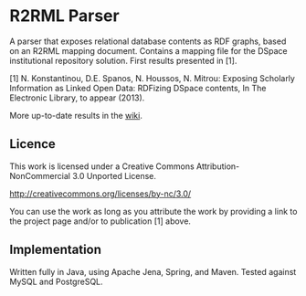 # R2RML Parser

A parser that exposes relational database contents as RDF graphs, based on an R2RML mapping document. Contains a mapping file for the DSpace institutional repository solution. First results presented in [1].

[1] N. Konstantinou, D.E. Spanos, N. Houssos, N. Mitrou: Exposing Scholarly Information as Linked Open Data: RDFizing DSpace contents, In The Electronic Library, to appear (2013).

More up-to-date results in the [wiki](https://github.com/nkons/r2rml-parser/wiki).

## Licence

This work is licensed under a Creative Commons Attribution-NonCommercial 3.0 Unported License.

http://creativecommons.org/licenses/by-nc/3.0/

You can use the work as long as you attribute the work by providing a link to the project page and/or to publication [1] above.

## Implementation

Written fully in Java, using Apache Jena, Spring, and Maven. Tested against MySQL and PostgreSQL.
